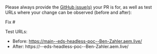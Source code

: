 Please always provide the [GitHub issue(s)](../issues) your PR is for, as well as test URLs where your change can be observed (before and after):

Fix #<gh-issue-id>

Test URLs:
- Before: https://main--eds-headless-poc--Ben-Zahler.aem.live/
- After: https://<branch>--eds-headless-poc--Ben-Zahler.aem.live/
